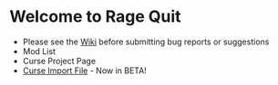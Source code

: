 # Welcome to Rage Quit

* Please see the [Wiki] before submitting bug reports or suggestions
* Mod List
* Curse Project Page
* [Curse Import File] - Now in BETA!



[Wiki]: https://github.com/MyM-ModpackTeam/RageQuit/wiki
[Mod List]: Forthcomming
[Curse Project Page]: Forthcomming
[Curse Import File]: https://www.dropbox.com/s/in0yqs021yt7ndv/Rage%20Quit%202-Beta%201.0.zip?dl=0
